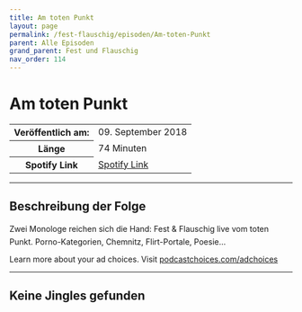 ```yaml
---
title: Am toten Punkt
layout: page
permalink: /fest-flauschig/episoden/Am-toten-Punkt
parent: Alle Episoden
grand_parent: Fest und Flauschig
nav_order: 114
---
```


# Am toten Punkt
<table class="resp-table dcf-table dcf-table-responsive dcf-table-bordered dcf-table-striped dcf-w-100%">
                    <tbody>
                        <tr>
                            <th scope="row">Veröffentlich am:</th>
                            <td data-label="Veröffentlich am:">09. September 2018</td>
                        </tr>
                        <tr>
                            <th scope="row">Länge </th>
                            <td data-label="Länge ">74 Minuten</td>
                        </tr><tr>
                                <th scope="row">Spotify Link</th>
                                <td data-label="Spotify Link"><a href="https://open.spotify.com/episode/1grKSqZdyluNE9PYuDvfyp">Spotify Link</a></td>
                            </tr></tbody>
                </table>

***

## Beschreibung der Folge

<div>
Zwei Monologe reichen sich die Hand: Fest &amp; Flauschig live vom toten Punkt. Porno-Kategorien, Chemnitz, Flirt-Portale, Poesie... <p> </p><p>Learn more about your ad choices. Visit <a href="https://podcastchoices.com/adchoices">podcastchoices.com/adchoices</a></p>  
</div>

***

## Keine Jingles gefunden